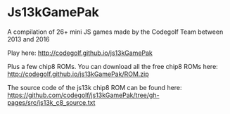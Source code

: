 Js13kGamePak
==

A compilation of 26+ mini JS games made by the Codegolf Team between 2013 and 2016

Play here: http://codegolf.github.io/js13kGamePak

Plus a few chip8 ROMs. You can download all the free chip8 ROMs here: http://codegolf.github.io/js13kGamePak/ROM.zip

The source code of the js13k chip8 ROM can be found here: https://github.com/codegolf/js13kGamePak/tree/gh-pages/src/js13k_c8_source.txt